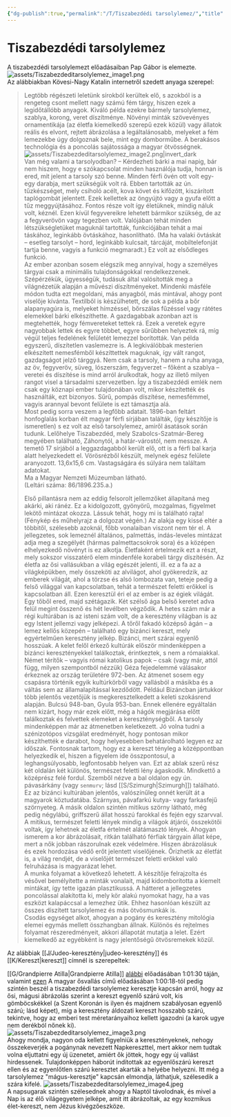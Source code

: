 ```yaml
---
{"dg-publish":true,"permalink":"/T/Tiszabezdédi tarsolylemez/","title":"Tiszabezdédi tarsolylemez","created":"2023-11-19T06:35","updated":"2024-02-29T00:45"}
---
```



# Tiszabezdédi tarsolylemez

A tiszabezdédi tarsolylemezt előadásaiban Pap Gábor is elemezte.  
![assets/Tiszabezdeditarsolylemez_image1.png](/img/user/T/assets/Tiszabezdeditarsolylemez_image1.png)  
Az alábbiakban Kövesi-Nagy Katalin internetről szedett anyaga szerepel:  
> Legtöbb régészeti leletünk sírokból kerültek elő, s azokból is a rengeteg csont mellett nagy számú fém tárgy, hiszen ezek a legidőtállóbb anyagok. Kiváló példa ezekre bármely tarsolylemez, szablya, korong, veret díszítménye. Növényi minták szövevényes ornamentikája (az életfa kiemelkedő szerepű ezek közül) vagy állatok reális és elvont, rejtett ábrázolása a legáltalánosabb, melyeket a fém lemezekbe úgy dolgoznak bele, mint egy domborműbe. A berakásos technológia és a poncolás sajátossága a magyar ötvösségnek.  
> ![assets/Tiszabezdeditarsolylemez_image2.png|invert_dark](/img/user/T/assets/Tiszabezdeditarsolylemez_image2.png)  
> Van még valami a tarsolyodban? – Kérdezheti bárki a mai napig, bár nem hiszem, hogy e szókapcsolat minden használója tudja, honnan is ered, mit jelent a tarsoly szó benne. Minden férfi övén ott volt egy-egy darabja, mert szükségük volt rá. Ebben tartották az ún. tűzkészséget, mely csiholó acélt, kova követ és kifőzött, kiszárított taplógombát jelentett. Ezek kellettek az öngyújtó vagy a gyufa előtt a tűz meggyújtásához. Fontos része volt így életüknek, mindig náluk volt, kéznél. Ezen kívül fegyvereikre lehetett bármikor szükség, de az a fegyverövön vagy tegezben volt. Valójában tehát minden létszükségletüket maguknál tartották, funkciójában tehát a mai táskához, leginkább övtáskához, hasonlítható. (Ma ha valaki övtáskát – esetleg tarsolyt – hord, leginkább kulcsait, tárcáját, mobiltelefonját tartja benne, vagyis a funkció megmaradt.) Ez volt az elsődleges funkció.  
> Az ember azonban sosem elégszik meg annyival, hogy a személyes tárgyai csak a minimális tulajdonságokkal rendelkezzenek. Szépérzékük, ügyességük, tudásuk által valósították meg a világnézetük alapján a művészi díszítményeket. Mindenki másféle módon tudta ezt megoldani, más anyagból, más mintával, ahogy pont viselője kívánta. Textilből is készülhetett, de sok a példa a bőr alapanyagúra is, melyeket hímzéssel, bőrszálas fűzéssel vagy rátétes elemekkel bárki elkészíthette. A gazdagabbak azonban azt is megtehették, hogy fémvereteket tettek rá. Ezek a veretek egyre nagyobbak lettek és egyre többet, egyre sűrűbben helyeztek rá, míg végül teljes fedelének felületét lemezzel borították. Van példa egyszerű, díszítetlen vaslemezre is. A legkiválóbbak mesterien elkészített nemesfémből készíttettek maguknak, így vált rangot, gazdagságot jelző tárggyá. Nem csak a tarsoly, hanem a ruha anyaga, az öv, fegyveröv, süveg, lószerszám, fegyverzet – főként a szablya – veretei és díszítése is mind arról árulkodtak, hogy az illető milyen rangot visel a társadalmi szervezetben. Így a tiszabezdédi emlék nem csak egy köznapi ember tulajdonában volt, mikor készítették és használták, ezt bizonyos. Sűrű, pompás díszítése, nemesfémmel, vagyis arannyal bevont felülete is ezt támasztja alá.  
> Most pedig sorra veszem a legfőbb adatait. 1896-ban feltárt honfoglalás korban élt magyar férfi sírjában találták, (így készítője is ismeretlen) s ez volt az első tarsolylemez, amiről ásatások során tudunk. Lelőhelye Tiszabezdéd, mely Szabolcs-Szatmár-Bereg megyében található, Záhonytól, a határ-várostól, nem messze. A temető 17 sírjából a leggazdagabból került elő, ott is a férfi bal karja alatt helyezkedett el. Vörösrézből készült, melynek egész felülete aranyozott. 13,6x15,6 cm. Vastagságára és súlyára nem találtam adatokat.  
> Ma a Magyar Nemzeti Múzeumban látható.  
> (Leltári száma: 86/1896.235.a.)  
> 
> Első pillantásra nem az eddig felsorolt jellemzőket állapítaná meg akárki, aki ránéz. Ez a kidolgozott, gyönyörű, mozgalmas, figyelmet lekötő mintázat okozza. Lássuk tehát, hogy mi is található rajta! (Fénykép és műhelyrajz a dolgozat végén.) Az alakja egy kissé eltér a többitől, szélesebb azoknál, főbb vonalaiban viszont nem tér el. A jellegzetes, sok lemeznél általános, palmettás, indás-leveles mintázat adja meg a szegélyét (hármas palmettacsokrok sora) és a középen elhelyezkedő növényt is ez alkotja. Életfaként értelmezik ezt a részt, mely sokszor visszatérő elem mindenféle korabeli tárgy díszítésén. Az életfa az ősi vallásukban a világ egészét jelenti, ill. ez a fa az a világképükben, mely összeköti az alvilágot, ahol gyökeredzik, az emberek világát, ahol a törzse és alsó lombozata van, teteje pedig a felső világgal van kapcsolatban, tehát a természet feletti erőkkel is kapcsolatban áll. Ezen keresztül éri el az ember is az égiek világát.  
> Egy tőből ered, majd szétágazik. Két szélső ága belső keretet adva felül megint összenő és hét levélben végződik. A hetes szám már a régi kultúrában is az isteni szám volt, de a keresztény világban is az egy Istent jellemzi vagy jelképezi. A tőről fakadó középső ágán – a lemez kellős közepén – található egy bizánci kereszt, mely egyértelműen keresztény jelkép. Bizánci, mert szárai egyenlő hosszúak. A kelet felől érkező kultúrák először mindenképpen a bizánci keresztényekkel találkoztak, érintkeztek, s nem a rómaiakkal. Német térítők – vagyis római katolikus papok – csak (vagy már, attól függ, milyen szempontból nézzük) Géza fejedelemmé válásakor érkeznek az ország területére 972-ben. Az átmenet sosem egy csapásra történik egyik kultúrkörből vagy vallásból a másikba és a váltás sem az államalapítással kezdődött. Például Bizáncban jártukkor több jelentős vezetőjük is megkeresztelkedett a keleti szokásrend alapján. Bulcsú 948-ban, Gyula 953-ban. Ennek ellenére egyáltalán nem kizárt, hogy már ezek előtt, még a hágók megjárása előtt találkoztak és felvettek elemeket a kereszténységből. A tarsoly mindenképpen már az átmenetben keletkezett. Jó volna tudni a szénizotópos vizsgálat eredményét, hogy pontosan mikor készíthették e darabot, hogy helyesebben behatárolható legyen ez az időszak. Fontosnak tartom, hogy ez a kereszt tényleg a középpontban helyezkedik el, hiszen a figyelem ide összpontosul, a leghangsúlyosabb, legfontosabb helyen van. Ezt az ablak szerű rész két oldalán két különös, természet feletti lény ágaskodik. Mindkettő a középrész felé fordul. Szemből nézve a bal oldalon egy ún. pávasárkány (vagy `senmurv`; lásd [[S/Szimurgh\|Szimurgh]]) található. Ez az bizánci kultúrában jelentős, valószínűleg onnét került át a magyarok köztudatába. Szárnyas, pávafarkú kutya- vagy farkasfejű szörnyeteg. A másik oldalon szintén mitikus szörny látható, még pedig négylábú, griffszerű állat hosszú farokkal és fején egy szarvval. A mitikus, természet feletti lények mindig a világok átjárói, összekötői voltak, így lehetnek az életfa értelmét alátámasztó lények. Ahogyan ismerem a kor ábrázolásait, ritkán található férfiak tárgyain állat képe, mert a nők jobban rászorulnak ezek védelmére. Hiszen ábrázolásuk és ezek hordozása védő erőt jelentett viselőjének. Őrizhetik az életfát is, a világ rendjét, de a viselőjét természet feletti erőkkel való felruházása is magyarázat lehet.  
> A munka folyamat a következő lehetett. A készítője felrajzolta és vésővel bemélyítette a minták vonalait, majd kidomborította a kiemelt mintákat, így tette igazán plasztikussá. A hátteret a jellegzetes poncolással alakította ki, mely kör alakú nyomokat hagy, ha a vas eszközt kalapáccsal a lemezhez ütik. Ehhez hasonlóan készült az összes díszített tarsolylemez és más ötvösmunkák is.  
> Csodás egységet alkot, ahogyan a pogány és keresztény mitológia elemei egymás mellett összhangban állnak. Különös és rejtelmes folyamat részeredményeit, akkori állapotát mutatja a lelet. Ezért kiemelkedő az egyébként is nagy jelentőségű ötvösremekek közül.  

Az alábbiak [[J/Judeo-keresztény\|judeo-keresztény]] és [[K/Kereszt\|kereszt]] címnél is szerepeltek:  

[[G/Grandpierre Atilla\|Grandpierre Atilla]] [alábbi](https://youtu.be/ntS4zJWiGoM) előadásában 1:01:30 táján, valamint [ezen](https://youtu.be/kdMbjKG0daw) A magyar ősvallás című előadásában 1:00:18-tól pedig szintén beszél a tiszabezdédi tarsolylemez keresztje kapcsán arról, hogy az ősi, mágusi ábrázolás szerint a kereszt egyenlő szárú volt, kis gömböcskékkel (a Szent Koronán is ilyen és majdnem szabályosan egyenlő szárú; lásd képet), míg a keresztény áldozati kereszt hosszabb szárú, tekintve, hogy az emberi test méretarányaihoz kellett igazodni (a karok ugye nem derékból nőnek ki).  
![assets/Tiszabezdeditarsolylemez_image3.png](/img/user/T/assets/Tiszabezdeditarsolylemez_image3.png)  
Ahogy mondja, nagyon oda kellett figyelniük a keresztényeknek, nehogy összekeverjék a pogánynak nevezett Napkereszttel, mert akkor nem tudtak volna eljuttatni egy új üzenetet, amiért ők jöttek, hogy egy új vallást hirdessenek. Tulajdonképpen háborút indítottak az egyenlőszárú kereszt ellen és az egyenlőtlen szárú keresztet akarták a helyébe helyezni. Itt még a tarsolylemez "mágus-keresztje" kapcsán elmondja, láthatjuk, szélesedik a szára kifelé. 
![assets/Tiszabezdeditarsolylemez_image4.jpeg](/img/user/T/assets/Tiszabezdeditarsolylemez_image4.jpeg)  
A napsugarak szintén szélesednek ahogy a Naptól távolodnak, és mivel a Nap is az élő világegyetem jelképe, amit itt ábrázoltak, az egy kozmikus élet-kereszt, nem Jézus kivégzőeszköze.  